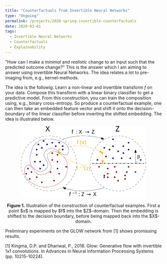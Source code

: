 ```yaml
---
title: "Counterfactuals from Invertible Neural Networks"
type: "Ongoing"
permalink: /projects/2020-spring-invertible-counterfactuals
date: 2020-03-01
tags:
  - Invertible Neural Networks
  - Counterfactuals
  - Explainability
---
```

"How can I make a _minimal_ and _realistic_ change to an input such that the predicted outcome change?"
This is the answer which I am aiming to answer using invertible Neural Networks.
The idea relates a lot to pre-imaging from, e.g., kernel-methods.

The idea is the followig. Learn a non-linear and invertible transform $f$ on your data. 
Compose this transform with a linear binary classifier to get a predictive model.
From this construction, you can train the composition using, e.g., binary cross-entropy.
So produce a counterfactual example, one can then take an embedded feature vector and 
shift it onto the decision-boundary of the linear classifier before inverting the shifted
embedding. The idea is illustrated below.

<div style="text-align: center">
	<img src="/images/content/counterfactual.svg" style="width:80%;"/>
	<p><strong>Figure 1.</strong> Illustration of the construction of counterfactual examples. First a point $x$ is mapped 
	by $f$ into the $Z$-domain. Then the embedding is shifted to the decision boundary, before being mapped back into the $X$-domain.</P> 
</div>

Preliminary experiments on the GLOW network from [1] shows promissing results.

[1] Kingma, D.P. and Dhariwal, P., 2018. Glow: Generative flow with invertible 1x1 convolutions. In Advances in Neural Information Processing Systems (pp. 10215-10224).
